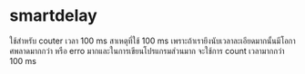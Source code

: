 # smartdelay
ใช้สำหรับ couter เวลา 100 ms สาเหตุที่ใช้ 100 ms เพราะถ้าเรายึงนับเวลาละเอียดมากนั้นมีโอกาศพลาดมากกว่า หรือ erro มากและในการเขียนโปรแกรมส่วนมาก จะใช้การ count เวลามากกว่า 100 ms
